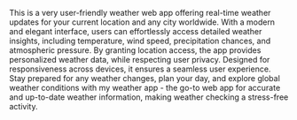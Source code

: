 This is a very user-friendly weather web app offering real-time weather updates for your current location and any city worldwide. With a modern and elegant interface, users can effortlessly access detailed weather insights, including temperature, wind speed, precipitation chances, and atmospheric pressure. By granting location access, the app provides personalized weather data, while respecting user privacy. Designed for responsiveness across devices, it ensures a seamless user experience. Stay prepared for any weather changes, plan your day, and explore global weather conditions with my weather app - the go-to web app for accurate and up-to-date weather information, making weather checking a stress-free activity.
